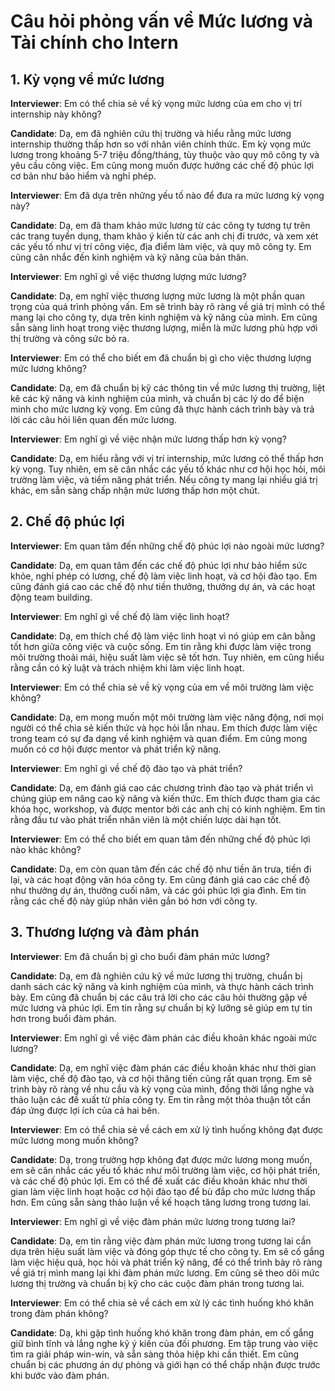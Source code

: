 # Câu hỏi phỏng vấn về Mức lương và Tài chính cho Intern

## 1. Kỳ vọng về mức lương

**Interviewer**: Em có thể chia sẻ về kỳ vọng mức lương của em cho vị trí internship này không?

**Candidate**: Dạ, em đã nghiên cứu thị trường và hiểu rằng mức lương internship thường thấp hơn so với nhân viên chính thức. Em kỳ vọng mức lương trong khoảng 5-7 triệu đồng/tháng, tùy thuộc vào quy mô công ty và yêu cầu công việc. Em cũng mong muốn được hưởng các chế độ phúc lợi cơ bản như bảo hiểm và nghỉ phép.

**Interviewer**: Em đã dựa trên những yếu tố nào để đưa ra mức lương kỳ vọng này?

**Candidate**: Dạ, em đã tham khảo mức lương từ các công ty tương tự trên các trang tuyển dụng, tham khảo ý kiến từ các anh chị đi trước, và xem xét các yếu tố như vị trí công việc, địa điểm làm việc, và quy mô công ty. Em cũng cân nhắc đến kinh nghiệm và kỹ năng của bản thân.

**Interviewer**: Em nghĩ gì về việc thương lượng mức lương?

**Candidate**: Dạ, em nghĩ việc thương lượng mức lương là một phần quan trọng của quá trình phỏng vấn. Em sẽ trình bày rõ ràng về giá trị mình có thể mang lại cho công ty, dựa trên kinh nghiệm và kỹ năng của mình. Em cũng sẵn sàng linh hoạt trong việc thương lượng, miễn là mức lương phù hợp với thị trường và công sức bỏ ra.

**Interviewer**: Em có thể cho biết em đã chuẩn bị gì cho việc thương lượng mức lương không?

**Candidate**: Dạ, em đã chuẩn bị kỹ các thông tin về mức lương thị trường, liệt kê các kỹ năng và kinh nghiệm của mình, và chuẩn bị các lý do để biện minh cho mức lương kỳ vọng. Em cũng đã thực hành cách trình bày và trả lời các câu hỏi liên quan đến mức lương.

**Interviewer**: Em nghĩ gì về việc nhận mức lương thấp hơn kỳ vọng?

**Candidate**: Dạ, em hiểu rằng với vị trí internship, mức lương có thể thấp hơn kỳ vọng. Tuy nhiên, em sẽ cân nhắc các yếu tố khác như cơ hội học hỏi, môi trường làm việc, và tiềm năng phát triển. Nếu công ty mang lại nhiều giá trị khác, em sẵn sàng chấp nhận mức lương thấp hơn một chút.

## 2. Chế độ phúc lợi

**Interviewer**: Em quan tâm đến những chế độ phúc lợi nào ngoài mức lương?

**Candidate**: Dạ, em quan tâm đến các chế độ phúc lợi như bảo hiểm sức khỏe, nghỉ phép có lương, chế độ làm việc linh hoạt, và cơ hội đào tạo. Em cũng đánh giá cao các chế độ như tiền thưởng, thưởng dự án, và các hoạt động team building.

**Interviewer**: Em nghĩ gì về chế độ làm việc linh hoạt?

**Candidate**: Dạ, em thích chế độ làm việc linh hoạt vì nó giúp em cân bằng tốt hơn giữa công việc và cuộc sống. Em tin rằng khi được làm việc trong môi trường thoải mái, hiệu suất làm việc sẽ tốt hơn. Tuy nhiên, em cũng hiểu rằng cần có kỷ luật và trách nhiệm khi làm việc linh hoạt.

**Interviewer**: Em có thể chia sẻ về kỳ vọng của em về môi trường làm việc không?

**Candidate**: Dạ, em mong muốn một môi trường làm việc năng động, nơi mọi người có thể chia sẻ kiến thức và học hỏi lẫn nhau. Em thích được làm việc trong team có sự đa dạng về kinh nghiệm và quan điểm. Em cũng mong muốn có cơ hội được mentor và phát triển kỹ năng.

**Interviewer**: Em nghĩ gì về chế độ đào tạo và phát triển?

**Candidate**: Dạ, em đánh giá cao các chương trình đào tạo và phát triển vì chúng giúp em nâng cao kỹ năng và kiến thức. Em thích được tham gia các khóa học, workshop, và được mentor bởi các anh chị có kinh nghiệm. Em tin rằng đầu tư vào phát triển nhân viên là một chiến lược dài hạn tốt.

**Interviewer**: Em có thể cho biết em quan tâm đến những chế độ phúc lợi nào khác không?

**Candidate**: Dạ, em còn quan tâm đến các chế độ như tiền ăn trưa, tiền đi lại, và các hoạt động văn hóa công ty. Em cũng đánh giá cao các chế độ như thưởng dự án, thưởng cuối năm, và các gói phúc lợi gia đình. Em tin rằng các chế độ này giúp nhân viên gắn bó hơn với công ty.

## 3. Thương lượng và đàm phán

**Interviewer**: Em đã chuẩn bị gì cho buổi đàm phán mức lương?

**Candidate**: Dạ, em đã nghiên cứu kỹ về mức lương thị trường, chuẩn bị danh sách các kỹ năng và kinh nghiệm của mình, và thực hành cách trình bày. Em cũng đã chuẩn bị các câu trả lời cho các câu hỏi thường gặp về mức lương và phúc lợi. Em tin rằng sự chuẩn bị kỹ lưỡng sẽ giúp em tự tin hơn trong buổi đàm phán.

**Interviewer**: Em nghĩ gì về việc đàm phán các điều khoản khác ngoài mức lương?

**Candidate**: Dạ, em nghĩ việc đàm phán các điều khoản khác như thời gian làm việc, chế độ đào tạo, và cơ hội thăng tiến cũng rất quan trọng. Em sẽ trình bày rõ ràng về nhu cầu và kỳ vọng của mình, đồng thời lắng nghe và thảo luận các đề xuất từ phía công ty. Em tin rằng một thỏa thuận tốt cần đáp ứng được lợi ích của cả hai bên.

**Interviewer**: Em có thể chia sẻ về cách em xử lý tình huống không đạt được mức lương mong muốn không?

**Candidate**: Dạ, trong trường hợp không đạt được mức lương mong muốn, em sẽ cân nhắc các yếu tố khác như môi trường làm việc, cơ hội phát triển, và các chế độ phúc lợi. Em có thể đề xuất các điều khoản khác như thời gian làm việc linh hoạt hoặc cơ hội đào tạo để bù đắp cho mức lương thấp hơn. Em cũng sẵn sàng thảo luận về kế hoạch tăng lương trong tương lai.

**Interviewer**: Em nghĩ gì về việc đàm phán mức lương trong tương lai?

**Candidate**: Dạ, em tin rằng việc đàm phán mức lương trong tương lai cần dựa trên hiệu suất làm việc và đóng góp thực tế cho công ty. Em sẽ cố gắng làm việc hiệu quả, học hỏi và phát triển kỹ năng, để có thể trình bày rõ ràng về giá trị mình mang lại khi đàm phán mức lương. Em cũng sẽ theo dõi mức lương thị trường và chuẩn bị kỹ cho các cuộc đàm phán trong tương lai.

**Interviewer**: Em có thể chia sẻ về cách em xử lý các tình huống khó khăn trong đàm phán không?

**Candidate**: Dạ, khi gặp tình huống khó khăn trong đàm phán, em cố gắng giữ bình tĩnh và lắng nghe kỹ ý kiến của đối phương. Em tập trung vào việc tìm ra giải pháp win-win, và sẵn sàng thỏa hiệp khi cần thiết. Em cũng chuẩn bị các phương án dự phòng và giới hạn có thể chấp nhận được trước khi bước vào đàm phán.

